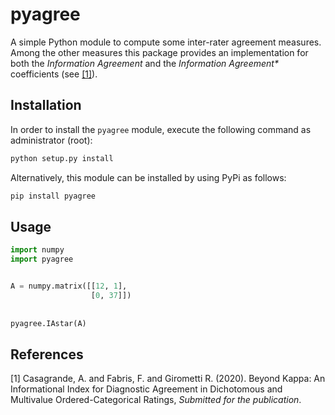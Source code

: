 # pyagree
A simple Python module to compute some inter-rater agreement measures. Among the other measures this package provides an implementation for both the _Information Agreement_ and the _Information Agreement*_ coefficients (see [[1]](#information_agreement)).

## Installation
In order to install the `pyagree` module, execute the following command as administrator (root):

```bash
python setup.py install 
```

Alternatively, this module can be installed by using PyPi as follows:
```bash
pip install pyagree
```

## Usage
```python
import numpy
import pyagree


A = numpy.matrix([[12, 1],
                  [0, 37]])
                  
                  
pyagree.IAstar(A)

```


## References 

<a id="information_agreement">[1]</a> 
Casagrande, A. and Fabris, F. and 
Girometti R. (2020). 
Beyond Kappa: An Informational Index for
Diagnostic Agreement in Dichotomous and
Multivalue Ordered-Categorical Ratings, _Submitted for the publication_.

